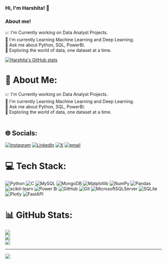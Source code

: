 ### Hi, I'm Harshita! 👋

### About me!

📈 I'm Currently working on Data Analyst Projects. <br/>
🌱 I'm currently Learning Machine Learning and Deep Learning.<br/>
🔭 Ask me about Python, SQL, PowerBI.<br/>
💬 Exploring the world of data, one dataset at a time.<br/>

[![Harshita's GitHub stats](https://github-readme-stats.vercel.app/api?username=HarshitaAggarwal12&theme=dark)](https://github.com/HarshitaAggarwal12/github-readme-stats)

# 💫 About Me:
📈 I'm Currently working on Data Analyst Projects.<br>🌱 I'm currently Learning Machine Learning and Deep Learning.<br>🔭 Ask me about Python, SQL, PowerBI.<br>💬 Exploring the world of data, one dataset at a time.<br><br>


## 🌐 Socials:
[![Instagram](https://img.shields.io/badge/Instagram-%23E4405F.svg?logo=Instagram&logoColor=white)](https://instagram.com/_harshita12_) [![LinkedIn](https://img.shields.io/badge/LinkedIn-%230077B5.svg?logo=linkedin&logoColor=white)](https://linkedin.com/in/harshita-aggarwal-7aa03a296) [![X](https://img.shields.io/badge/X-black.svg?logo=X&logoColor=white)](https://x.com/harshiieesss) [![email](https://img.shields.io/badge/Email-D14836?logo=gmail&logoColor=white)](mailto:aggarwalharshita12@gmail.com) 

# 💻 Tech Stack:
![Python](https://img.shields.io/badge/python-3670A0?style=for-the-badge&logo=python&logoColor=ffdd54) ![C](https://img.shields.io/badge/c-%2300599C.svg?style=for-the-badge&logo=c&logoColor=white) ![MySQL](https://img.shields.io/badge/mysql-4479A1.svg?style=for-the-badge&logo=mysql&logoColor=white) ![MongoDB](https://img.shields.io/badge/MongoDB-%234ea94b.svg?style=for-the-badge&logo=mongodb&logoColor=white) ![Matplotlib](https://img.shields.io/badge/Matplotlib-%23ffffff.svg?style=for-the-badge&logo=Matplotlib&logoColor=black) ![NumPy](https://img.shields.io/badge/numpy-%23013243.svg?style=for-the-badge&logo=numpy&logoColor=white) ![Pandas](https://img.shields.io/badge/pandas-%23150458.svg?style=for-the-badge&logo=pandas&logoColor=white) ![scikit-learn](https://img.shields.io/badge/scikit--learn-%23F7931E.svg?style=for-the-badge&logo=scikit-learn&logoColor=white) ![Power Bi](https://img.shields.io/badge/power_bi-F2C811?style=for-the-badge&logo=powerbi&logoColor=black) ![GitHub](https://img.shields.io/badge/github-%23121011.svg?style=for-the-badge&logo=github&logoColor=white) ![Git](https://img.shields.io/badge/git-%23F05033.svg?style=for-the-badge&logo=git&logoColor=white) ![MicrosoftSQLServer](https://img.shields.io/badge/Microsoft%20SQL%20Server-CC2927?style=for-the-badge&logo=microsoft%20sql%20server&logoColor=white) ![SQLite](https://img.shields.io/badge/sqlite-%2307405e.svg?style=for-the-badge&logo=sqlite&logoColor=white) ![Plotly](https://img.shields.io/badge/Plotly-%233F4F75.svg?style=for-the-badge&logo=plotly&logoColor=white) ![FastAPI](https://img.shields.io/badge/FastAPI-005571?style=for-the-badge&logo=fastapi)
# 📊 GitHub Stats:
![](https://github-readme-stats.vercel.app/api?username=HarshitaAggarwal12&theme=dark&hide_border=false&include_all_commits=false&count_private=false)<br/>
![](https://nirzak-streak-stats.vercel.app/?user=HarshitaAggarwal12&theme=dark&hide_border=false)<br/>
![](https://github-readme-stats.vercel.app/api/top-langs/?username=HarshitaAggarwal12&theme=dark&hide_border=false&include_all_commits=false&count_private=false&layout=compact)

---
[![](https://visitcount.itsvg.in/api?id=HarshitaAggarwal12&icon=0&color=0)](https://visitcount.itsvg.in)

<!-- Proudly created with GPRM ( https://gprm.itsvg.in ) -->
